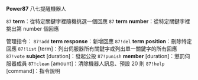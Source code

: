 **Power87** 八七提醒機器人

`87` __term__：從特定關鍵字裡隨機挑選一個回應
`87` __term__ __number__：從特定關鍵字裡挑出第 number 個回應

管理指令：
`87!add` __term__ __response__：新增回應
`87!del` __term__ __position__：刪除特定回應
`87!list` [term]：列出伺服器所有關鍵字或列出單一關鍵字的所有回應
`87!vote` __subject__ [duration]：發起公投
`87!punish` __member__ [duration]：懲罰伺服器成員
`87!clean` [amount]：清除機器人訊息、預設 20 則
`87!help` [command]：指令說明
